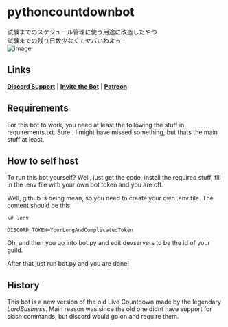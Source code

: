# pythoncountdownbot
試験までのスケジュール管理に使う用途に改造したやつ<br>
試験までの残り日数少なくてヤバいわよっ！<br>
![image](https://github.com/Issaimaru/pythoncountdownbot/assets/80198387/1fad1b14-af34-4c3a-9c79-98f9b5a6e949)


## Links

**[Discord Support](https://discord.com/invite/b2fY4z4xBY "Join the support guild!")** | **[Invite the Bot](https://top.gg/bot/1015703443358363789)** | **[Patreon](https://www.patreon.com/livecountdownbot)**

## Requirements

For this bot to work, you need at least the following the stuff in requirements.txt. Sure.. I might have missed something, but thats the main stuff at least.

## How to self host

To run this bot yourself? Well, just get the code, install the required stuff, fill in the .env file with your own bot token and you are off.

Well, github is being mean, so you need to create your own .env file. The content should be this:

```
\# .env

DISCORD_TOKEN=YourLongAndComplicatedToken
```

Oh, and then you go into bot.py and edit devservers to be the id of your guild.

After that just run bot.py and you are done!

## History

This bot is a new version of the old Live Countdown made by the legendary _LordBusiness_. Main reason was since the old one didnt have support for slash commands, but discord would go on and require them.
